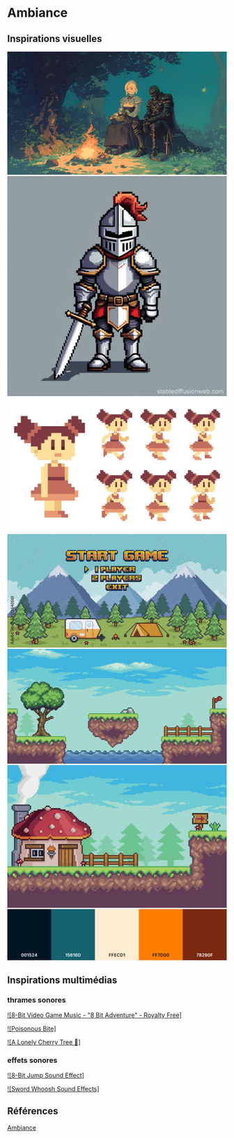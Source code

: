 # Ambiance

## Inspirations visuelles

![moodboard](/img/style.jpg)
![moodboard](/img/chevalier.jpg)
![moodboard](/img/personnage.jpg)
![moodboard](/img/menu.jpg)
![moodboard](/img/decor1.png)
![moodboard](/img/decor2.png)
![moodboard](/img/coolor.png)

## Inspirations multimédias

### thrames sonores
[![8-Bit Video Game Music - "8 Bit Adventure" - Royalty Free]](https://www.youtube.com/watch?v=vIS2L0ehagc&list=PL170TfEhZz-_5GUY4IEn6tk8dVVCj3gLI&index=4)

[![Poisonous Bite]](https://www.youtube.com/watch?v=AnW1JtENMS4)

[![A Lonely Cherry Tree 🌸]](https://www.youtube.com/watch?v=D5L36JDKxR0)

### effets sonores
[![8-Bit Jump Sound Effect]](https://www.youtube.com/watch?v=Y8bSsRVr3Yg)

[![Sword Whoosh Sound Effects]](https://www.youtube.com/watch?v=o7nAIbtMoxQ)


## Références

[Ambiance](https://tim-montmorency.com/582523-gestion/#/contenus/2_scenarisation/30_ambiances/)
